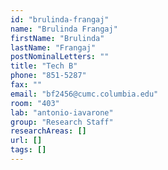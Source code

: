 ```yaml
---
id: "brulinda-frangaj"
name: "Brulinda Frangaj"
firstName: "Brulinda"
lastName: "Frangaj"
postNominalLetters: ""
title: "Tech B"
phone: "851-5287"
fax: ""
email: "bf2456@cumc.columbia.edu"
room: "403"
lab: "antonio-iavarone"
group: "Research Staff"
researchAreas: []
url: []
tags: []
---
```


